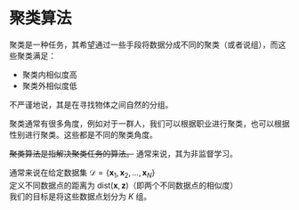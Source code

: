 # 聚类算法

聚类是一种任务，其希望通过一些手段将数据分成不同的聚类（或者说组），而这些聚类满足：
- 聚类内相似度高
- 聚类外相似度低

不严谨地说，其是在寻找物体之间自然的分组。

聚类通常有很多角度，例如对于一群人，我们可以根据职业进行聚类，也可以根据性别进行聚类。这些都是不同的聚类角度。

~~聚类算法是指解决聚类任务的算法。~~ 通常来说，其为非监督学习。

通常来说在给定数据集 $\mathcal{D} = \{\mathbf{x}_1, \mathbf{x}_2,..., \mathbf{x}_N\}$  
定义不同数据点的距离为 $\text{dist}(\mathbf{x}, \mathbf{z})$（即两个不同数据点的相似度）  
我们的目标是将这些数据点划分为 $K$ 组。